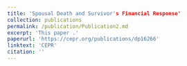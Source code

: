 ```yaml
---
title: 'Spousal Death and Survivor's Financial Response'
collection: publications
permalink: /publication/Publication2.md
excerpt: 'This paper .'
paperurl: 'https://cepr.org/publications/dp16266'
linktext: 'CEPR' 
citation: ''
---
```

